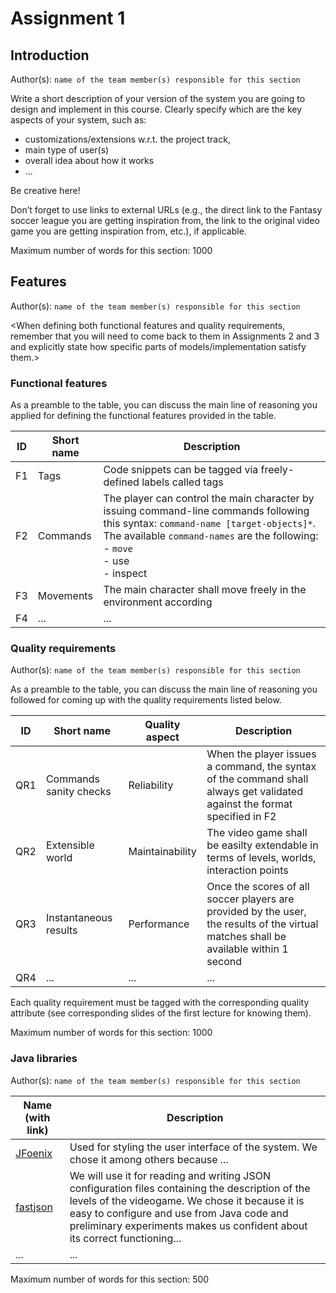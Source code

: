 # Assignment 1

## Introduction									
Author(s): `name of the team member(s) responsible for this section`

Write a short description of your version of the system you are going to design and implement in this course. 
Clearly specify which are the key aspects of your system, such as:
- customizations/extensions w.r.t. the project track, 
- main type of user(s)
- overall idea about how it works
- ...

Be creative here!

Don’t forget to use links to external URLs (e.g., the direct link to the Fantasy soccer league you are getting inspiration from, the link to the original video game you are getting inspiration from, etc.), if applicable. 

Maximum number of words for this section: 1000

## Features
Author(s): `name of the team member(s) responsible for this section`

<When defining both functional features and quality requirements, remember that you will need to come back to them in Assignments 2 and 3 and explicitly state how specific parts of models/implementation satisfy them.>

### Functional features

As a preamble to the table, you can discuss the main line of reasoning you applied for defining the functional features provided in the table.

| ID  | Short name  | Description  |
|---|---|---|
| F1  | Tags | Code snippets can be tagged via freely-defined labels called tags  |
| F2  | Commands  | The player can control the main character by issuing command-line commands following this syntax: `command-name [target-objects]*`. The available `command-names` are the following: <br/> - `move` <br/> - use <br/> - inspect <br/> |
| F3  | Movements  | The main character shall move freely in the environment according  |
| F4  | ... | ... |

### Quality requirements
Author(s): `name of the team member(s) responsible for this section`

As a preamble to the table, you can discuss the main line of reasoning you followed for coming up with the quality requirements listed below.

| ID  | Short name  | Quality aspect | Description  |
|---|---|---|---|
| QR1  | Commands sanity checks | Reliability  | When the player issues a command, the syntax of the command shall always get validated against the format specified in F2 |
| QR2  | Extensible world | Maintainability  | The video game shall be easilty extendable in terms of levels, worlds, interaction points  |
| QR3  | Instantaneous results | Performance  | Once the scores of all soccer players are provided by the user, the results of the virtual matches shall be available within 1 second |
| QR4  | ... | ... | ... |

Each quality requirement must be tagged with the corresponding quality attribute (see corresponding slides of the first lecture for knowing them).

Maximum number of words for this section: 1000

### Java libraries
Author(s): `name of the team member(s) responsible for this section`

| Name (with link) | Description  |
|---|---|
| [JFoenix](http://www.jfoenix.com/)  | Used for styling the user interface of the system. We chose it among others because ... | 
| [fastjson](https://github.com/alibaba/fastjson) | We will use it for reading and writing JSON configuration files containing the description of the levels of the videogame. We chose it because it is easy to configure and use from Java code and preliminary experiments makes us confident about its correct functioning... |
| ...  | ... |

Maximum number of words for this section: 500

